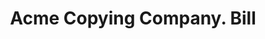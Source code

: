 ---
doi: 10.7916/D89P4CS3
date_other: '1890'
date_other_textual: 1890-1899
form: printed ephemera
genre:
- Invoices
name:
- Acme Copying Company
object_in_context_url: https://biggert.cul.columbia.edu/items/view/ave_biggert_01737
subject_hierarchical_geographic:
- Chicago, Illinois, United States
subject_name:
- Acme Copying Company
title: Acme Copying Company. Bill
sort_title: Acme Copying Company. Bill
call_number: ave_biggert_01737
coordinates:
- 41.83694444444445,-87.68472222222222
pid: ave_biggert_01737
identifiers: ave_biggert_01737
thumbnail: https://derivativo-2.library.columbia.edu/iiif/2/ldpd:490885/full/!256,256/0/native.jpg
permalink: "/biggert/ave_biggert_01737/"
layout: iiif-image-page
---